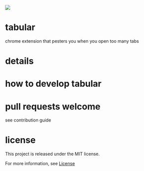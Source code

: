 ![](https://raw.githubusercontent.com/chaserx/tabular/master/app/images/noun_158509_128.png)

# tabular

chrome extension that pesters you when you open too many tabs

# details

# how to develop tabular

# pull requests welcome

see contribution guide

# license

This project is released under the MIT license.

For more information, see
[License](https://github.com/chaserx/tabular/blob/master/LICENSE)
